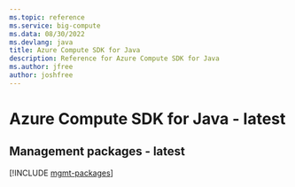 ```yaml
---
ms.topic: reference
ms.service: big-compute
ms.data: 08/30/2022
ms.devlang: java
title: Azure Compute SDK for Java
description: Reference for Azure Compute SDK for Java
ms.author: jfree
author: joshfree
---
```

# Azure Compute SDK for Java - latest

## Management packages - latest
[!INCLUDE [mgmt-packages](compute-mgmt-index.md)]
